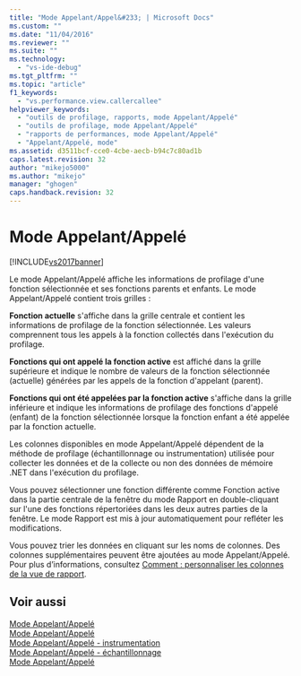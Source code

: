 ```yaml
---
title: "Mode Appelant/Appel&#233; | Microsoft Docs"
ms.custom: ""
ms.date: "11/04/2016"
ms.reviewer: ""
ms.suite: ""
ms.technology: 
  - "vs-ide-debug"
ms.tgt_pltfrm: ""
ms.topic: "article"
f1_keywords: 
  - "vs.performance.view.callercallee"
helpviewer_keywords: 
  - "outils de profilage, rapports, mode Appelant/Appelé"
  - "outils de profilage, mode Appelant/Appelé"
  - "rapports de performances, mode Appelant/Appelé"
  - "Appelant/Appelé, mode"
ms.assetid: d3511bcf-cce0-4cbe-aecb-b94c7c80ad1b
caps.latest.revision: 32
author: "mikejo5000"
ms.author: "mikejo"
manager: "ghogen"
caps.handback.revision: 32
---
```

# Mode Appelant/Appel&#233;
[!INCLUDE[vs2017banner](../code-quality/includes/vs2017banner.md)]

Le mode Appelant\/Appelé affiche les informations de profilage d'une fonction sélectionnée et ses fonctions parents et enfants.  Le mode Appelant\/Appelé contient trois grilles :  
  
 **Fonction actuelle** s'affiche dans la grille centrale et contient les informations de profilage de la fonction sélectionnée.  Les valeurs comprennent tous les appels à la fonction collectés dans l'exécution du profilage.  
  
 **Fonctions qui ont appelé la fonction active** est affiché dans la grille supérieure et indique le nombre de valeurs de la fonction sélectionnée \(actuelle\) générées par les appels de la fonction d'appelant \(parent\).  
  
 **Fonctions qui ont été appelées par la fonction active** s'affiche dans la grille inférieure et indique les informations de profilage des fonctions d'appelé \(enfant\) de la fonction sélectionnée lorsque la fonction enfant a été appelée par la fonction actuelle.  
  
 Les colonnes disponibles en mode Appelant\/Appelé dépendent de la méthode de profilage \(échantillonnage ou instrumentation\) utilisée pour collecter les données et de la collecte ou non des données de mémoire .NET dans l'exécution du profilage.  
  
 Vous pouvez sélectionner une fonction différente comme Fonction active dans la partie centrale de la fenêtre du mode Rapport en double\-cliquant sur l'une des fonctions répertoriées dans les deux autres parties de la fenêtre.  Le mode Rapport est mis à jour automatiquement pour refléter les modifications.  
  
 Vous pouvez trier les données en cliquant sur les noms de colonnes.  Des colonnes supplémentaires peuvent être ajoutées au mode Appelant\/Appelé.  Pour plus d’informations, consultez [Comment : personnaliser les colonnes de la vue de rapport](../profiling/how-to-customize-report-view-columns.md).  
  
## Voir aussi  
 [Mode Appelant\/Appelé](../profiling/caller-callee-view-sampling-data.md)   
 [Mode Appelant\/Appelé](../profiling/caller-callee-view-instrumentation-data.md)   
 [Mode Appelant\/Appelé \- instrumentation](../profiling/caller-callee-view-net-memory-instrumentation-data.md)   
 [Mode Appelant\/Appelé \- échantillonnage](../profiling/caller-callee-view-dotnet-memory-sampling-data.md)   
 [Mode Appelant\/Appelé](../profiling/caller-callee-view-contention-data.md)